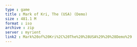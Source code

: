 ```yaml
---
type : game
title : Mark of Kri, The (USA) (Demo)
size : 481.1 M
format : iso
archive : zip
server : myrient
link2 : Mark%20of%20Kri%2C%20The%20%28USA%29%20%28Demo%29
---
```

